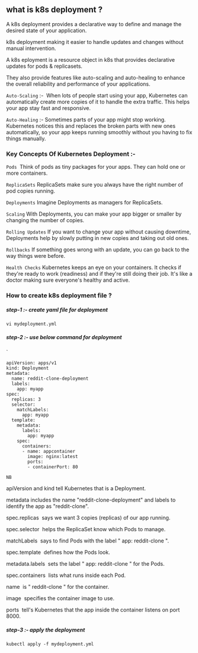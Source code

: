 ## what is k8s deployment ?


A k8s deployment provides a declarative way to define and manage the desired state of your application.

k8s deployment making it easier to handle updates and changes without manual intervention. 

A k8s eployment is a resource object in k8s that provides declarative updates for pods & replicasets.

They also provide features like auto-scaling and auto-healing to enhance the overall reliability and performance of your applications.

`Auto-Scaling` :-  When lots of people start using your app, Kubernetes can automatically create more copies of it to handle the extra traffic. This helps your app stay fast and responsive. 



`Auto-Healing` :- Sometimes parts of your app might stop working. Kubernetes notices this and replaces the broken parts with new ones automatically, so your app keeps running smoothly without you having to fix things manually.




### Key Concepts Of Kubernetes Deployment :- 


`Pods`  Think of pods as tiny packages for your apps. They can hold one or more containers. 

`ReplicaSets` ReplicaSets make sure you always have the right number of pod copies running. 

`Deployments` Imagine Deployments as managers for ReplicaSets.

`Scaling` With Deployments, you can make your app bigger or smaller by changing the number of copies. 

`Rolling Updates` If you want to change your app without causing downtime, Deployments help by slowly putting in new copies and taking out old ones.

`Rollbacks` If something goes wrong with an update, you can go back to the way things were before. 

`Health Checks` Kubernetes keeps an eye on your containers. It checks if they're ready to work (readiness) and if they're still doing their job. It's like a doctor making sure everyone's healthy and active.




### How to create k8s deployment file ?


##### step-1 :- create yaml file for deployment


```
vi mydeployment.yml
```


##### step-2 :- use below command for deployment
`


```
apiVersion: apps/v1
kind: Deployment
metadata:
  name: reddit-clone-deployment
  labels:
    app: myapp
spec:
  replicas: 3
  selector:
    matchLabels:
      app: myapp
  template:
    metadata:
      labels:
        app: myapp
    spec:
      containers:
      - name: appcontainer
        image: nginx:latest
        ports:
        - containerPort: 80

```

`NB`

apiVersion and kind tell Kubernetes that is a Deployment.

metadata includes the name "reddit-clone-deployment" and labels to identify the app as "reddit-clone". 

spec.replicas  says we want 3 copies (replicas) of our app running.

spec.selector  helps the ReplicaSet know which Pods to manage.

matchLabels  says to find Pods with the label " app: reddit-clone ".

spec.template  defines how the Pods look. 

metadata.labels  sets the label " app: reddit-clone " for the Pods.

spec.containers  lists what runs inside each Pod.

name  is " reddit-clone " for the container.

image  specifies the container image to use.

ports  tell's Kubernetes that the app inside the container listens on port 8000.




##### step-3 :- apply the deployment


```
kubectl apply -f mydeployment.yml
```


